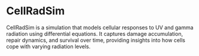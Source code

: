 # CellRadSim
CellRadSim is a simulation that models cellular responses to UV and gamma radiation using differential equations. It captures damage accumulation, repair dynamics, and survival over time, providing insights into how cells cope with varying radiation levels.
